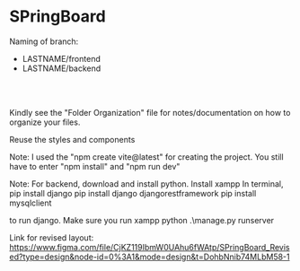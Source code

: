 # SPringBoard

Naming of branch: <br />
* LASTNAME/frontend
* LASTNAME/backend
<br />
<br />

Kindly see the "Folder Organization" file for notes/documentation on how to organize your files. <br />

Reuse the styles and components
<br />

Note: I used the "npm create vite@latest" for creating the project. You still have to enter "npm install" and "npm run dev"

Note: For backend, download and install python. Install xampp
In terminal,
pip install django
pip install django djangorestframework
pip install mysqlclient

to run django. Make sure you run xampp
python .\manage.py runserver

Link for revised layout: https://www.figma.com/file/CjKZ119IbmW0UAhu6fWAtp/SPringBoard_Revised?type=design&node-id=0%3A1&mode=design&t=DohbNnib74MLbM58-1

